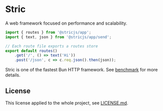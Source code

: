 # Stric
A web framework focused on performance and scalability.

```typescript
import { routes } from '@stricjs/app';
import { text, json } from '@stricjs/app/send';

// Each route file exports a routes store
export default routes()
    .get('/', () => text('Hi'))
    .post('/json', c => c.req.json().then(json));
```

Stric is one of the fastest Bun HTTP framework. See [benchmark](https://github.com/bunsvr/benchmark) for more details.

## License 
This license applied to the whole project, see [LICENSE.md](/LICENSE.md).

